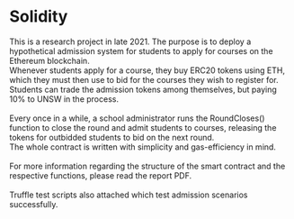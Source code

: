 # Solidity

This is a research project in late 2021. The purpose is to deploy a hypothetical admission system for students to apply for courses on the Ethereum blockchain.<br/>
Whenever students apply for a course, they buy ERC20 tokens using ETH, which they must then use to bid for the courses they wish to register for.<br/>
Students can trade the admission tokens among themselves, but paying 10% to UNSW in the process.<br/><br/>
Every once in a while, a school administrator runs the RoundCloses() function to close the round and admit students to courses, releasing the tokens for outbidded students to bid on the next round.<br/>
The whole contract is written with simplicity and gas-efficiency in mind.<br/><br/>
For more information regarding the structure of the smart contract and the respective functions, please read the report PDF.<br/>
<br/>
Truffle test scripts also attached which test admission scenarios successfully.
